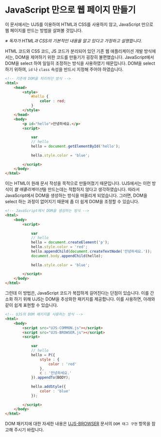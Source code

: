 # JavaScript 만으로 웹 페이지 만들기

이 문서에서는 UJS를 이용하여 HTML과 CSS를 사용하지 않고, JavaScript 만으로 웹 페이지를 만드는 방법을 살펴볼 것입니다.

*※ 독자가 HTML과 CSS의 기본적인 내용을 알고 있다고 가정하고 설명합니다.*

HTML 코드와 CSS 코드, JS 코드가 분리되어 있던 기존 웹 애플리케이션 개발 방식에서는, DOM을 제어하기 위한 코드를 만들기가 굉장히 불편했습니다. JavaScript에서 DOM을 select 하여 일일히 조정하는 방식을 사용하였기 때문입니다. DOM을 select 하기 위하여, `id` 나 `class` 속성을 반드시 지정해 주어야 하였습니다.

```html
<!-- 기존에 DOM을 처리하던 방식 -->
<html>
    <head>
        <style>
            #hello {
                color : red;
            }
        </style>
    </head>
    <body>
        <p id="hello">안녕하세요.</p>
        <script>
        
            var
            // hello
            hello = document.getElementById('hello');
            
            hello.style.color = 'blue';
        
        </script>
    </body>
</html>
```

이는 HTML이 원래 문서 작성을 목적으로 만들어졌기 때문입니다. UJS에서는 이런 방식이 *웹 애플리케이션*을 만드는데는 적합하지 않다고 생각하였습니다. 따라서 JavaScript에서 DOM을 생성하는 방식을 떠올리게 되었습니다. 그러면, DOM을 select 하는 과정이 없어지기 때문에 좀 더 쉽게 DOM을 조정할 수 있습니다.

```html
<!-- JavaScript에서 DOM을 생성하는 방식 -->
<html>
    <body>
        <script>
        
            var
            // hello
            hello = document.createElement('p');
            hello.style.color = 'red';
            hello.appendChild(document.createTextNode('안녕하세요.'));
            document.body.appendChild(hello);
            
            hello.style.color = 'blue';
        
        </script>
    </body>
</html>
```

그런데 이 방법은, JavaScript 코드가 복잡하게 길어진다는 단점이 있습니다. 이를 간소화 하기 위해 UJS는 DOM을 추상화한 패키지를 제공합니다. 이를 사용하면, 아래와 같이 쉽게 표현할 수 있습니다.

```html
<!-- UJS의 DOM 패키지를 사용하는 방식 -->
<html>
    <body>
        <script src="UJS-COMMON.js"></script>
        <script src="UJS-BROWSER.js"></script>
        <script>
        
            var
            // hello
            hello = P({
                style : {
                    color : 'red'
                },
                c : '안녕하세요.'
            }).appendTo(BODY);
            
            hello.addStyle({
                color : 'blue'
            });
        
        </script>
    </body>
</html>
```

DOM 패키지에 대한 자세한 내용은 [UJS-BROWSER](UJS-BROWSER.md) 문서의 `DOM 태그 구현` 항목을 참고해 주시기 바랍니다.